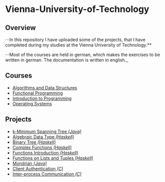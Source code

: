 # Vienna-University-of-Technology

## Overview

⋅⋅⋅In this repository I have uploaded some of the projects, that I have completed during my studies at the Vienna University of Technology.**

⋅⋅⋅Most of the courses are held in german, which makes the exercises to be written in german. The documentation is written in english._


## Courses
 - [Algorithms and Data Structures](https://github.com/Batev/Vienna-University-of-Technology/tree/master/Algorithms%20and%20Data%20Structures)
 - [Functional Programming](https://github.com/Batev/Vienna-University-of-Technology/tree/master/Functional%20Programming)
 - [Introduction to Programming](https://github.com/Batev/Vienna-University-of-Technology/tree/master/Introduction%20to%20Programming)
 - [Operating Systems](https://github.com/Batev/Vienna-University-of-Technology/tree/master/Operating%20Systems)

## Projects
 - [k-Minimum Spanning Tree _(Java)_](https://github.com/Batev/Vienna-University-of-Technology/tree/master/Algorithms%20and%20Data%20Structures/k-Minimum%20Spanning%20Tree)
 - [Algebraic Data Type _(Haskell)_](https://github.com/Batev/Vienna-University-of-Technology/tree/master/Functional%20Programming/Algebraic%20data%20type)
 - [Binary Tree _(Haskell)_](https://github.com/Batev/Vienna-University-of-Technology/tree/master/Functional%20Programming/Binary%20tree)
 - [Complex Functions _(Haskell)_](https://github.com/Batev/Vienna-University-of-Technology/tree/master/Functional%20Programming/Complex%20functions)
 - [Functions Introduction _(Haskell)_](https://github.com/Batev/Vienna-University-of-Technology/tree/master/Functional%20Programming/Functions%20introduction)
 - [Functions on Lists and Tuples _(Haskell)_](https://github.com/Batev/Vienna-University-of-Technology/tree/master/Functional%20Programming/Functions%20on%20lists%20and%20tuples)
 - [Mondrian _(Java)_](https://github.com/Batev/Vienna-University-of-Technology/tree/master/Introduction%20to%20Programming/Mondrian)
 - [Client Authentication _(C)_](https://github.com/Batev/Vienna-University-of-Technology/tree/master/Operating%20Systems/Client%20Authentication)
 - [Inter-process Communication _(C)_](https://github.com/Batev/Vienna-University-of-Technology/tree/master/Operating%20Systems/Inter-process%20Communication)
